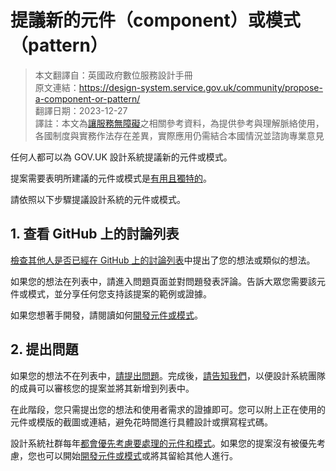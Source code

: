# 提議新的元件（component）或模式（pattern）

> 本文翻譯自：英國政府數位服務設計手冊  
> 原文連結：https://design-system.service.gov.uk/community/propose-a-component-or-pattern/  
> 翻譯日期：2023-12-27  
> 譯註：本文為[讓服務無障礙](../accessbility/making-your-frontend-accessible.md)之相關參考資料，為提供參考與理解脈絡使用，各國制度與實務作法存在差異，實際應用仍需結合本國情況並諮詢專業意見  

任何人都可以為 GOV.UK 設計系統提議新的元件或模式。

提案需要表明所建議的元件或模式是[有用且獨特的](https://design-system.service.gov.uk/community/contribution-criteria/)。

請依照以下步驟提議設計系統的元件或模式。

## 1. 查看 GitHub 上的討論列表

[檢查其他人是否已經在 GitHub 上的討論列表](https://github.com/orgs/alphagov/projects/43/views/2)中提出了您的想法或類似的想法。

如果您的想法在列表中，請進入問題頁面並對問題發表評論。告訴大眾您需要該元件或模式，並分享任何您支持該提案的範例或證據。

如果您想著手開發，請閱讀如何[開發元件或模式](https://design-system.service.gov.uk/community/develop-a-component-or-pattern/)。

## 2. 提出問題

如果您的想法不在列表中，[請提出問題](https://github.com/alphagov/govuk-design-system-backlog/issues/new)。完成後，[請告知我們](https://design-system.service.gov.uk/get-in-touch/)，以便設計系統團隊的成員可以審核您的提案並將其新增到列表中。

在此階段，您只需提出您的想法和使用者需求的證據即可。您可以附上正在使用的元件或模版的截圖或連結，避免花時間進行具體設計或撰寫程式碼。

設計系統社群每年[都會優先考慮要處理的元件和模式](https://design-system.service.gov.uk/community/upcoming-components-patterns/)。如果您的提案沒有被優先考慮，您也可以開始[開發元件或模式](https://design-system.service.gov.uk/community/develop-a-component-or-pattern/)或將其留給其他人進行。
